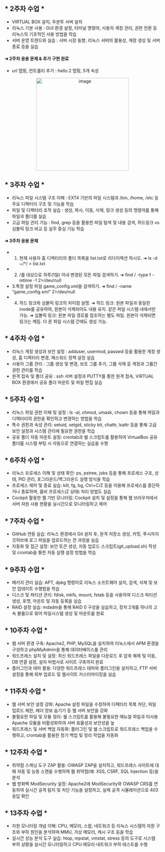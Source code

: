 ## * 2주차 수업 *
  - VIRTUAL BOX 설치, 우분투 서버 설치
  - 리눅스 기본 사용 : GUI 환경 설정, 터미널 명령어, 사용자 계정 관리, 권한 전환 등 리눅스의 기초적인 사용 방법을 학습
  - 서버 운영 트렌드와 실습 : 서버 시장 동향, 리눅스 서버의 활용성, 계정 생성 및 서버 종료 등을 실습

####  ➜ 2주차 응용 문제 & 추가 구현 완료
  - url 맵핑, 컨트롤러 추가 : hello.2 맵핑, 5개 속성
<div align="center"> <img width="300" alt="image" src="https://github.com/user-attachments/assets/13ec425d-71fe-41d9-bd9d-795d52c2c5b3"> </div>

## * 3주차 수업 *
  - 리눅스 파일 시스템 구조 이해 : EXT4 기반의 파일 시스템과 /bin, /home, /etc 등 주요 디렉터리 구조 및 기능을 학습
  - 파일 및 디렉터리 조작 실습 : 생성, 복사, 이동, 삭제, 링크 생성 등의 명령어를 통해 파일과 폴더를 실습
  - 고급 파일 관리 기능 : find, grep 등을 활용한 파일 탐색 및 내용 검색, 하드링크 vs 심볼릭 링크 비교 등 실무 중심 기능 학습

####  ➜ 3주차 응용 문제
  - 1. 현재 사용자 홈 디렉터리의 폴더 목록을 list.txt로 리다이렉션 하시오.
  ➜ ls -d ~/*/ > list.txt
  - 2. /를 대상으로 하루(1일) 이내 변경된 모든 파일 검색하기.
  ➜ find / -type f -mtime -1 2>/dev/null
  - 3.특정 설정 파일 game_config.xml을 검색하기.
  ➜  find / -name "game_config.xml" 2>/dev/null
  - 4. 하드 링크와 심볼릭 링크의 차이점 설명.
  ➜ 하드 링크: 원본 파일과 동일한 inode를 공유하여, 원본이 삭제되어도 내용 유지. 같은      파일 시스템 내에서만 가능.
  ➜  심볼릭 링크: 원본 파일 경로를 참조하는 별도 파일. 원본이 삭제되면 링크는 깨짐. 다    른 파일 시스템 간에도 생성 가능.

## * 4주차 수업 *
  - 리눅스 계정 생성과 보안 설정 : adduser, usermod, passwd 등을 활용한 계정 생성, 홈 디렉터리 변경, 패스워드 정책 설정 실습
  - 사용자 그룹 관리 : 그룹 생성 및 변경, 보조 그룹 추가, 그룹 삭제  등 계정과 그룹간 권한 관리를 학습
  - 원격 접속 및 폴더 공유 : ssh 서버 설정과 PUTTY를 통한 원격 접속, VIRTUAL BOX 환경에서 공유 폴더 마운트 및 파일 편집 실습

 ## * 5주차 수업 *
  - 리눅스 파일 권한 이해 및 설정 : ls -al, chmod, umask, chown 등을 통해 파일과 디렉터리의 권한을 확인하고 변경하는 방법을 학습
  - 특수 권한과 속성 관리: setuid, setgid, sticky bit, chattr, lsattr 등을 통해 고급 보안 설정과 시스템 관리에 필요한 권한을 학습
  - 공유 폴더 자동 마운트 설정: crontab과 쉘 스크립트를 활용하여 VirtualBox 공유 폴더를 시스템 부팅 시 자동으로 연결하는 실습을 수행

## * 6주차 수업 *
  - 리눅스 프로세스 이해 및 상태 확인: ps, pstree, jobs 등을 통해 프로세스 구조, 상태, PID 관리, 포그라운드/백그라운드 실행 방식을 학습
  - 프로세스 제어 및 종료 실습: kill, fg, bg, Ctrl+C/Z 등을 이용해 프로세스를 중단하거나 종료하며, 좀비 프로세스(Z 상태) 처리 방법도 실습
  - Cockpit 활용한 웹 기반 모니터링: Cockpit 설치 및 설정을 통해 웹 브라우저에서 서버 자원 사용 현황을 실시간으로 모니터링하고 제어

## * 7주차 수업 *
  - GitHub 연동 실습: 리눅스 환경에서 Git 설치 후, 원격 저장소 생성, 커밋, 푸시까지 깃허브에 로그 파일을 업로드하는 전 과정을 실습
  - 자동화 및 접근 설정: 보안 토큰 생성, 자동 업로드 스크립트(git_upload.sh) 작성 및 crontab을 통한 자동 실행 설정 방법을 학습

## * 9주차 수업 *
  - 패키지 관리 실습: APT, dpkg 명령어로 리눅스 소프트웨어 설치, 검색, 삭제 및 보안 업데이트 수행법을 학습
  - 디스크 및 파티션 관리: fdisk, mkfs, mount, fstab 등을 사용하여 디스크 파티션 생성, 포맷, 마운트 및 자동 등록을 실습
  - RAID 설정 실습: mdadm을 통해 RAID 0 구성을 실습하고, 장치 2개를 하나의 고속 볼륨으로 묶어 파일시스템 생성 및 마운트를 완료

## * 10주차 수업 *
  - 웹 서버 환경 구축: Apache2, PHP, MySQL을 설치하여 리눅스에서 APM 환경을 구성하고 phpMyAdmin을 통해 데이터베이스를 관리
  - 워드프레스 설치 및 설정: 최신 워드프레스 파일을 다운로드 후 압축 해제 및 이동, DB 연결 설정, 설치 마법사로 사이트 구축까지 완료
  - 플러그인과 테마 활용: 다양한 워드프레스 테마와 플러그인을 설치하고, FTP 서버 설정을 통해 외부 업로드 및 웹사이트 커스터마이징을 실습

## * 11주차 수업 *
  - 웹 서버 보안 설정 강화: Apache 설정 파일을 수정하여 디렉터리 목록 차단, 파일 업로드 제한, 헤더 정보 숨기기 등 웹 서버 보안을 강화
  - 불필요한 파일 및 모듈 정리: 쉘 스크립트를 활용해 불필요한 매뉴얼 파일과 미사용 Apache 모듈을 비활성화하여 서버 효율성과 보안성을 높
  - 워드프레스 및 서버 백업 자동화: 플러그인 및 쉘 스크립트로 워드프레스 백업을 수행하고, crontab을 활용한 정기 백업 및 정리 작업을 자동화

## * 12주차 수업 *
  - 취약점 스캐닝 도구 ZAP 활용: OWASP ZAP을 설치하고, 워드프레스 사이트에 대해 자동 및 능동 스캔을 수행하여 웹 취약점(예: XSS, CSRF, SQL Injection 등)을 분석
  - 웹 방화벽 ModSecurity 설정: Apache2에 ModSecurity와 OWASP CRS를 연동하여 실시간 공격 탐지 및 차단 기능을 설정하고, 실제 공격 시뮬레이션으로 403 응답 확인

## * 13주차 수업 *
  - 자원 모니터링 개념 이해: CPU, 메모리, 스왑, 네트워크 등 리눅스 시스템의 자원 구조와 부하 원인을 분석하며 MMU, 가상 메모리, 캐시 구조 등을 학습
  - 실시간 성능 분석 도구 실습: htop, mpstat, vmstat, stress 등의 도구로 시스템 부하 상황을 실시간 모니터링하고 CPU·메모리·네트워크 부하 테스트를 수행
